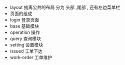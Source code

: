 
- layout  抽离公共的布局  分为 头部 ,尾部 , 还有左边菜单栏
- 页面的组成
 - login  登录页面
 - base 基础模块
 - operation  操作
 - query  查询模块
 - setting 设置模块
 - issued 工单下达
 - work-order 工单维护
